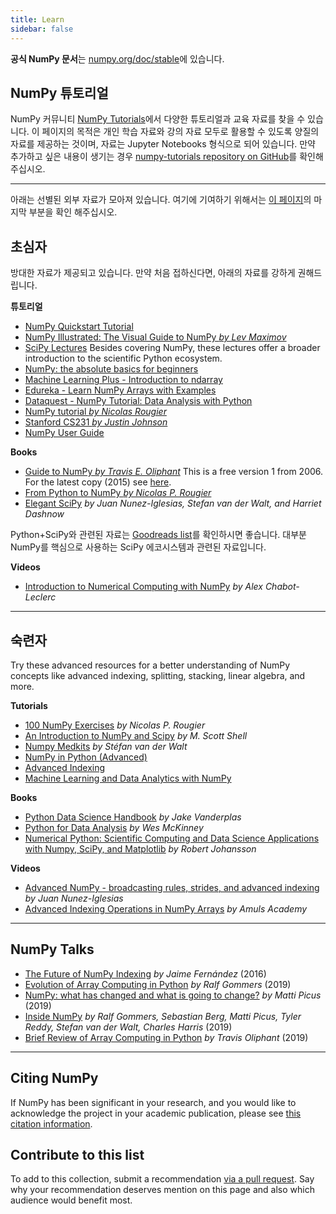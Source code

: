 ```yaml
---
title: Learn
sidebar: false
---
```


**공식 NumPy 문서**는 [numpy.org/doc/stable](https://numpy.org/doc/stable)에 있습니다.

## NumPy 튜토리얼

NumPy 커뮤니티 [NumPy Tutorials](https://numpy.org/numpy-tutorials)에서 다양한 튜토리얼과 교육 자료를 찾을 수 있습니다. 이 페이지의 목적은 개인 학습 자료와 강의 자료 모두로 활용할 수 있도록 양질의 자료를 제공하는 것이며, 자료는 Jupyter Notebooks 형식으로 되어 있습니다. 만약 추가하고 싶은 내용이 생기는 경우 [numpy-tutorials repository on GitHub](https://github.com/numpy/numpy-tutorials)를 확인해 주십시오.

***

아래는 선별된 외부 자료가 모아져 있습니다. 여기에 기여하기 위해서는 [이 페이지](#add-to-this-list)의 마지막 부분을 확인 해주십시오.

## 초심자

방대한 자료가 제공되고 있습니다. 만약 처음 접하신다면, 아래의 자료를 강하게 권해드립니다.

<i class="fas fa-chalkboard"></i> **튜토리얼**

* [NumPy Quickstart Tutorial](https://numpy.org/devdocs/user/quickstart.html)
* [NumPy Illustrated: The Visual Guide to NumPy *by Lev Maximov*](https://betterprogramming.pub/3b1d4976de1d?sk=57b908a77aa44075a49293fa1631dd9b)
* [SciPy Lectures](https://scipy-lectures.org/) Besides covering NumPy, these lectures offer a broader introduction to the scientific Python ecosystem.
* [NumPy: the absolute basics for beginners](https://numpy.org/devdocs/user/absolute_beginners.html)
* [Machine Learning Plus - Introduction to ndarray](https://www.machinelearningplus.com/python/numpy-tutorial-part1-array-python-examples/)
* [Edureka - Learn NumPy Arrays with Examples ](https://www.edureka.co/blog/python-numpy-tutorial/)
* [Dataquest - NumPy Tutorial: Data Analysis with Python](https://www.dataquest.io/blog/numpy-tutorial-python/)
* [NumPy tutorial *by Nicolas Rougier*](https://github.com/rougier/numpy-tutorial)
* [Stanford CS231 *by Justin Johnson*](http://cs231n.github.io/python-numpy-tutorial/)
* [NumPy User Guide](https://numpy.org/devdocs)

<i class="fas fa-book"></i> **Books**

* [Guide to NumPy *by Travis E. Oliphant*](http://web.mit.edu/dvp/Public/numpybook.pdf) This is a free version 1 from 2006. For the latest copy (2015) see [here](https://www.barnesandnoble.com/w/guide-to-numpy-travis-e-oliphant-phd/1122853007).
* [From Python to NumPy *by Nicolas P. Rougier*](https://www.labri.fr/perso/nrougier/from-python-to-numpy/)
* [Elegant SciPy](https://www.amazon.com/Elegant-SciPy-Art-Scientific-Python/dp/1491922877) *by Juan Nunez-Iglesias, Stefan van der Walt, and Harriet Dashnow*

Python+SciPy와 관련된 자료는 [Goodreads list](https://www.goodreads.com/shelf/show/python-scipy)를 확인하시면 좋습니다. 대부분 NumPy를 핵심으로 사용하는 SciPy 에코시스템과 관련된 자료입니다.

<i class="far fa-file-video"></i> **Videos**

* [Introduction to Numerical Computing with NumPy](http://youtu.be/ZB7BZMhfPgk) *by Alex Chabot-Leclerc*

***

## 숙련자

Try these advanced resources for a better understanding of NumPy concepts like advanced indexing, splitting, stacking, linear algebra, and more.

<i class="fas fa-chalkboard"></i> **Tutorials**

* [100 NumPy Exercises](http://www.labri.fr/perso/nrougier/teaching/numpy.100/index.html) *by Nicolas P. Rougier*
* [An Introduction to NumPy and Scipy](https://engineering.ucsb.edu/~shell/che210d/numpy.pdf) *by M. Scott Shell*
* [Numpy Medkits](http://mentat.za.net/numpy/numpy_advanced_slides/) *by Stéfan van der Walt*
* [NumPy in Python (Advanced)](https://www.geeksforgeeks.org/numpy-python-set-2-advanced/)
* [Advanced Indexing](https://www.tutorialspoint.com/numpy/numpy_advanced_indexing.htm)
* [Machine Learning and Data Analytics with NumPy](https://www.machinelearningplus.com/python/numpy-tutorial-python-part2/)

<i class="fas fa-book"></i> **Books**

* [Python Data Science Handbook](https://www.amazon.com/Python-Data-Science-Handbook-Essential/dp/1491912057) *by Jake Vanderplas*
* [Python for Data Analysis](https://www.amazon.com/Python-Data-Analysis-Wrangling-IPython/dp/1491957662) *by Wes McKinney*
* [Numerical Python: Scientific Computing and Data Science Applications with Numpy, SciPy, and Matplotlib](https://www.amazon.com/Numerical-Python-Scientific-Applications-Matplotlib/dp/1484242459) *by Robert Johansson*

<i class="far fa-file-video"></i> **Videos**

* [Advanced NumPy - broadcasting rules, strides, and advanced indexing](https://www.youtube.com/watch?v=cYugp9IN1-Q) *by Juan Nunez-Iglesias*
* [Advanced Indexing Operations in NumPy Arrays](https://www.youtube.com/watch?v=2WTDrSkQBng) *by Amuls Academy*

***

## NumPy Talks

* [The Future of NumPy Indexing](https://www.youtube.com/watch?v=o0EacbIbf58) *by Jaime Fernández* (2016)
* [Evolution of Array Computing in Python](https://www.youtube.com/watch?v=HVLPJnvInzM&t=10s) *by Ralf Gommers* (2019)
* [NumPy: what has changed and what is going to change?](https://www.youtube.com/watch?v=YFLVQFjRmPY) *by Matti Picus* (2019)
* [Inside NumPy](https://www.youtube.com/watch?v=dBTJD_FDVjU) *by Ralf Gommers, Sebastian Berg, Matti Picus, Tyler Reddy, Stefan van der Walt, Charles Harris* (2019)
* [Brief Review of Array Computing in Python](https://www.youtube.com/watch?v=f176j2g2eNc) *by Travis Oliphant* (2019)

***

## Citing NumPy

If NumPy has been significant in your research, and you would like to acknowledge the project in your academic publication, please see [this citation information](/citing-numpy).

## Contribute to this list

<a name="add-to-this-list"></a>
To add to this collection, submit a recommendation [via a pull request](https://github.com/numpy/numpy.org/blob/master/content/en/learn.md). Say why your recommendation deserves mention on this page and also which audience would benefit most.
